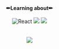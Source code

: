 <!-- ![header](https://capsule-render.vercel.app/api?type=waving&color=auto&text=Jungkyun&height=250&section=header&fontSize=90&fontAlign=50&fontAlignY=40) -->
<div align="center">
 <!-- <strong>🤔I'm..🤔</strong><br><br>
 <ul>
 - Studying Computer Science & Engineering at Chungnam National University🎓<br>
 - Interested in the Front-End Develop💻 <br>
 - <a href="https://velog.io/@wjk6044">Velog</a>
 </ul> 
<br><br><br> -->
  <strong>✏Learning about✏</strong><br><br>
  <img alt="React" src ="https://img.shields.io/badge/React-61DAFB.svg?&style=for-the-badge&logo=React&logoColor=white"/>
    <img src="https://img.shields.io/badge/javascript-F7DF1E?style=for-the-badge&logo=javascript&logoColor=black">
    <img src="https://shields.io/badge/TypeScript-3178C6?logo=TypeScript&logoColor=FFF&style=for-the-badge">
<!--   <img src="https://img.shields.io/badge/css-1572B6?style=for-the-badge&logo=css3&logoColor=white">
  <img src="https://img.shields.io/badge/html-E34F26?style=for-the-badge&logo=html5&logoColor=white"> --><br><br><br>
<!--  <strong><a href="https://velog.io/@wjk6044">Velog</a></strong> -->
<!-- <strong>📱Contact📱</strong><br><br>
   <a href="https://www.instagram.com/wooooo_jk/" target="_blank"><img src="https://img.shields.io/badge/Instagram-E4405F?style=flat-square&logo=Instagram&logoColor=white"/></a> <a href="https://www.facebook.com/wooooojk/" target="_blank"><img src="https://img.shields.io/badge/Facebook-1877F2?style=flat-square&logo=Facebook&logoColor=white"/></a><br><br><br> -->
<a href="https://hits.seeyoufarm.com"><img src="https://hits.seeyoufarm.com/api/count/incr/badge.svg?url=https%3A%2F%2Fgithub.com%2Fwoo-jk&count_bg=%23FF0000&title_bg=%23555555&icon=&icon_color=%23E7E7E7&title=hits&edge_flat=false"/></a> 
</div>

